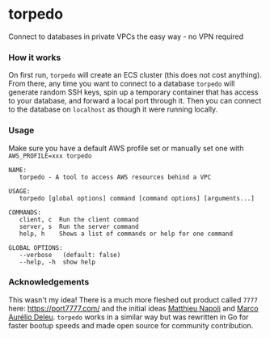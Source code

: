 # torpedo
Connect to databases in private VPCs the easy way - no VPN required

### How it works
On first run, `torpedo` will create an ECS cluster (this does not cost anything). From there, any time you want to connect to a database `torpedo` will generate random SSH keys, spin up a temporary container that has access to your database, and forward a local port through it. Then you can connect to the database on `localhost` as though it were running locally.

### Usage
Make sure you have a default AWS profile set or manually set one with `AWS_PROFILE=xxx torpedo`
```
NAME:
   torpedo - A tool to access AWS resources behind a VPC

USAGE:
   torpedo [global options] command [command options] [arguments...]

COMMANDS:
   client, c  Run the client command
   server, s  Run the server command
   help, h    Shows a list of commands or help for one command

GLOBAL OPTIONS:
   --verbose   (default: false)
   --help, -h  show help
```
### Acknowledgements

This wasn't my idea! There is a much more fleshed out product called `7777` here: https://port7777.com/ and the initial ideas [Matthieu Napoli](https://mnapoli.fr/) and [Marco Aurélio Deleu](https://blog.deleu.dev/). `torpedo` works in a similar way but was rewritten in Go for faster bootup speeds and made open source for community contribution.
